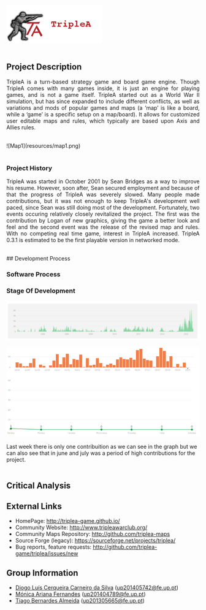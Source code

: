 ![TripleAICon](resources/icon_menu.png)
<br>
<br>

## Project Description
<p align="justify">TripleA is a turn-based strategy game and board game engine. Though TripleA comes with many games inside, it
is just an engine for playing games, and is not a game itself. TripleA started out as a World War II simulation, but
has since expanded to include different conflicts, as well as variations and mods of popular games and maps (a
‘map’ is like a board, while a ‘game’ is a specific setup on a map/board). It allows for customized user editable
maps and rules, which typically are based upon Axis and Allies rules. </p>
<br>
![Map1](resources/map1.png)<br><br>

### Project History
<p align="justify">TripleA was started in October 2001 by Sean Bridges as a way to improve his resume. However, soon after, Sean secured employment
and because of that the progress of TripleA was severely slowed. Many people made contributions, but it was not enough to keep
TripleA's development well paced, since Sean was still doing most of the development. Fortunately, two events occuring relatively
closely revitalized the project. The first was the contribution by Logan of new graphics, giving the game a better look and feel and 
the second event was the release of the revised map and rules. With no competing real time game, interest in TripleA increased.
TripleA 0.3.1 is estimated to be the first playable version in networked mode.</p>
<br>
## Development Process

### Software Process

### Stage Of Development
![Commitstomaster](resources/cmaster.png)<br>


![CommitsImag](resources/Commits.png)<br>

Last week there is only one contribuition as we can see in the graph but we can also see that
in june and july was a period of high contributions for the project.
<br>
<br>
## Critical Analysis

## External Links
* HomePage: http://triplea-game.github.io/
* Community Website: http://www.tripleawarclub.org/
* Community Maps Repository: http://github.com/triplea-maps
* Source Forge (legacy): https://sourceforge.net/projects/triplea/
* Bug reports, feature requests: http://github.com/triplea-game/triplea/issues/new

## Group Information

* [Diogo Luís Cerqueira Carneiro da Silva](https://github.com/pingudiogo) (up201405742@fe.up.pt)<br>
* [Mónica Ariana Fernandes](https://github.com/arianafernandes) (up201404789@fe.up.pt)<br>
* [Tiago Bernardes Almeida](https://github.com/tiagobalm) (up201305665@fe.up.pt)<br>
